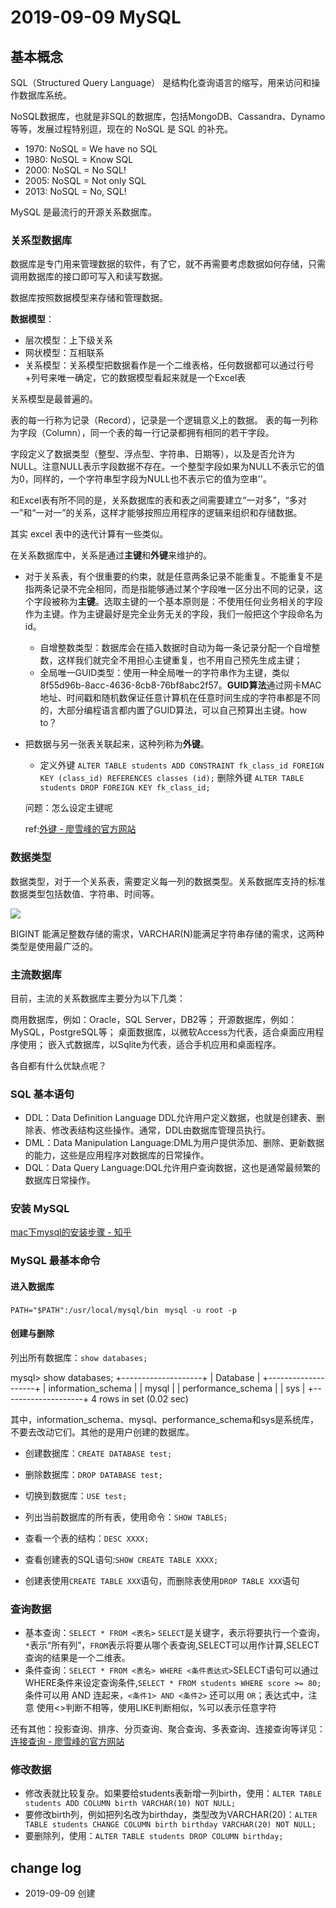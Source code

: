 # 2019-09-09 MySQL


## 基本概念

SQL（Structured Query Language） 是结构化查询语言的缩写，用来访问和操作数据库系统。

NoSQL数据库，也就是非SQL的数据库，包括MongoDB、Cassandra、Dynamo等等，发展过程特别逗，现在的 NoSQL 是  SQL 的补充。

* 1970: NoSQL = We have no SQL
* 1980: NoSQL = Know SQL
* 2000: NoSQL = No SQL!
* 2005: NoSQL = Not only SQL
* 2013: NoSQL = No, SQL!

MySQL 是最流行的开源关系数据库。

### 关系型数据库

数据库是专门用来管理数据的软件，有了它，就不再需要考虑数据如何存储，只需调用数据库的接口即可写入和读写数据。

数据库按照数据模型来存储和管理数据。

**数据模型**：

- 层次模型：上下级关系
- 网状模型：互相联系
- 关系模型：关系模型把数据看作是一个二维表格，任何数据都可以通过行号+列号来唯一确定，它的数据模型看起来就是一个Excel表

关系模型是最普遍的。

表的每一行称为记录（Record），记录是一个逻辑意义上的数据。
表的每一列称为字段（Column），同一个表的每一行记录都拥有相同的若干字段。

字段定义了数据类型（整型、浮点型、字符串、日期等），以及是否允许为NULL。注意NULL表示字段数据不存在。一个整型字段如果为NULL不表示它的值为0，同样的，一个字符串型字段为NULL也不表示它的值为空串''。

和Excel表有所不同的是，关系数据库的表和表之间需要建立“一对多”，“多对一”和“一对一”的关系，这样才能够按照应用程序的逻辑来组织和存储数据。

其实 excel 表中的迭代计算有一些类似。

在关系数据库中，关系是通过**主键**和**外键**来维护的。

- 对于关系表，有个很重要的约束，就是任意两条记录不能重复。不能重复不是指两条记录不完全相同，而是指能够通过某个字段唯一区分出不同的记录，这个字段被称为**主键**。选取主键的一个基本原则是：不使用任何业务相关的字段作为主键。作为主键最好是完全业务无关的字段，我们一般把这个字段命名为id。
  - 自增整数类型：数据库会在插入数据时自动为每一条记录分配一个自增整数，这样我们就完全不用担心主键重复，也不用自己预先生成主键；
  - 全局唯一GUID类型：使用一种全局唯一的字符串作为主键，类似8f55d96b-8acc-4636-8cb8-76bf8abc2f57。**GUID算法**通过网卡MAC地址、时间戳和随机数保证任意计算机在任意时间生成的字符串都是不同的，大部分编程语言都内置了GUID算法，可以自己预算出主键。how to？

- 把数据与另一张表关联起来，这种列称为**外键**。
  - 定义外键
    `ALTER TABLE students
    ADD CONSTRAINT fk_class_id
    FOREIGN KEY (class_id)
    REFERENCES classes (id);`
    删除外键
    `ALTER TABLE students
    DROP FOREIGN KEY fk_class_id;`
  
  问题：怎么设定主键呢
  
  ref:[外键 - 廖雪峰的官方网站](https://www.liaoxuefeng.com/wiki/1177760294764384/1218728424164736)

### 数据类型

数据类型，对于一个关系表，需要定义每一列的数据类型。关系数据库支持的标准数据类型包括数值、字符串、时间等。

![](https://tva1.sinaimg.cn/large/006y8mN6ly1g6tla8p3xkj31f80pgmyn.jpg)

BIGINT 能满足整数存储的需求，VARCHAR(N)能满足字符串存储的需求，这两种类型是使用最广泛的。

### 主流数据库

目前，主流的关系数据库主要分为以下几类：

商用数据库，例如：Oracle，SQL Server，DB2等；
开源数据库，例如：MySQL，PostgreSQL等；
桌面数据库，以微软Access为代表，适合桌面应用程序使用；
嵌入式数据库，以Sqlite为代表，适合手机应用和桌面程序。

各自都有什么优缺点呢？

### SQL 基本语句

- DDL：Data Definition Language DDL允许用户定义数据，也就是创建表、删除表、修改表结构这些操作。通常，DDL由数据库管理员执行。
- DML：Data Manipulation Language:DML为用户提供添加、删除、更新数据的能力，这些是应用程序对数据库的日常操作。
- DQL：Data Query Language:DQL允许用户查询数据，这也是通常最频繁的数据库日常操作。

### 安装 MySQL

[mac下mysql的安装步骤 - 知乎](https://zhuanlan.zhihu.com/p/37942063)

### MySQL 最基本命令

#### 进入数据库

`PATH="$PATH":/usr/local/mysql/bin `
`mysql -u root -p`

#### 创建与删除

列出所有数据库：`show databases;`

mysql> show databases;
+--------------------+
| Database           |
+--------------------+
| information_schema |
| mysql              |
| performance_schema |
| sys                |
+--------------------+
4 rows in set (0.02 sec)

其中，information_schema、mysql、performance_schema和sys是系统库，不要去改动它们。其他的是用户创建的数据库。

* 创建数据库：`CREATE DATABASE test;`
* 删除数据库：`DROP DATABASE test;`
* 切换到数据库：`USE test;`

* 列出当前数据库的所有表，使用命令：`SHOW TABLES;`
* 查看一个表的结构：`DESC XXXX;`
* 查看创建表的SQL语句:`SHOW CREATE TABLE XXXX;`
* 创建表使用`CREATE TABLE XXX`语句，而删除表使用`DROP TABLE XXX`语句

### 查询数据

- 基本查询：`SELECT * FROM <表名>` `SELECT`是关键字，表示将要执行一个查询，`*`表示“所有列”，`FROM`表示将要从哪个表查询,SELECT可以用作计算,SELECT查询的结果是一个二维表。
- 条件查询：`SELECT * FROM <表名> WHERE <条件表达式>`SELECT语句可以通过WHERE条件来设定查询条件,`SELECT * FROM students WHERE score >= 80;` 条件可以用 AND 连起来，`<条件1> AND <条件2>` 还可以用 `OR`；表达式中，注意 使用<>判断不相等，使用LIKE判断相似，%可以表示任意字符

还有其他：投影查询、排序、分页查询、聚合查询、多表查询、连接查询等详见：[连接查询 - 廖雪峰的官方网站](https://www.liaoxuefeng.com/wiki/1177760294764384/1179610888796448)

### 修改数据

* 修改表就比较复杂。如果要给students表新增一列birth，使用：`ALTER TABLE students ADD COLUMN birth VARCHAR(10) NOT NULL;`
* 要修改birth列，例如把列名改为birthday，类型改为VARCHAR(20)：`ALTER TABLE students CHANGE COLUMN birth birthday VARCHAR(20) NOT NULL;`
* 要删除列，使用：`ALTER TABLE students DROP COLUMN birthday;`

## change log

- 2019-09-09 创建

